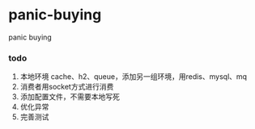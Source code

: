 # panic-buying
panic buying

### todo
1. 本地环境 cache、h2、queue，添加另一组环境，用redis、mysql、mq
2. 消费者用socket方式进行消费
3. 添加配置文件，不需要本地写死
4. 优化异常
5. 完善测试